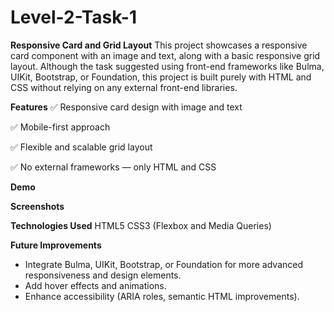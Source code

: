# Level-2-Task-1

**Responsive Card and Grid Layout**
This project showcases a responsive card component with an image and text, along with a basic responsive grid layout.
Although the task suggested using front-end frameworks like Bulma, UIKit, Bootstrap, or Foundation, this project is built purely with HTML and CSS without relying on any external front-end libraries.

**Features**
✅ Responsive card design with image and text

✅ Mobile-first approach

✅ Flexible and scalable grid layout

✅ No external frameworks — only HTML and CSS

**Demo**

**Screenshots**


**Technologies Used**
HTML5
CSS3 (Flexbox and Media Queries)

**Future Improvements**
- Integrate Bulma, UIKit, Bootstrap, or Foundation for more advanced responsiveness and design elements.
- Add hover effects and animations.
- Enhance accessibility (ARIA roles, semantic HTML improvements).
